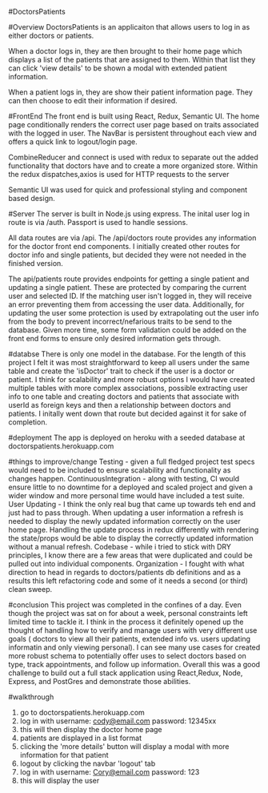 #DoctorsPatients

#Overview
DoctorsPatients is an applicaiton that allows users to log in as either doctors or patients.

When a doctor logs in, they are then brought to their home page which displays a list of the patients that are assigned to them. Within that list they can click 'view details' to be shown a modal with extended patient information.

When a patient logs in, they are show their patient information page. They can then choose to edit their information if desired.

#FrontEnd
The front end is built using React, Redux, Semantic UI. The home page conditionally renders the correct user page based on traits associated with the logged in user. The NavBar is persistent throughout each view and offers a quick link to logout/login page.

CombineReducer and connect is used with redux to separate out the added functionality that doctors have and to create a more organized store. Within the redux dispatches,axios is used for HTTP requests to the server

Semantic UI was used for quick and professional styling and component based design.

#Server
The server is built in Node.js using express. The inital user log in route is via /auth. Passport is used to handle sessions.

All data routes are via /api. The /api/doctors route provides any information for the doctor front end components. I initially created other routes for doctor info and single patients, but decided they were not needed in the finished version.

The api/patients route provides endpoints for getting a single patient and updating a single patient. These are protected by comparing the current user and selected ID. If the matching user isn't logged in, they will receive an error preventing them from accessing the user data. Additionally, for updating the user some protection is used by extrapolating out the user info from the body to prevent incorrect/nefarious traits to be send to the database. Given more time, some form validation could be added on the front end forms to ensure only desired information gets through.

#databse
There is only one model in the database. For the length of this project I felt it was most straightforward to keep all users under the same table and create the 'isDoctor' trait to check if the user is a doctor or patient. I think for scalability and more robust options I would have created multiple tables with more complex associations, possible extracting user info to one table and creating doctors and patients that associate with userId as foreign keys and then a relationship between doctors and patients. I initally went down that route but decided against it for sake of completion.

#deployment
The app is deployed on heroku with a seeded database at doctorspatients.herokuapp.com

#things to improve/change
Testing - given a full fledged project test specs would need to be included to ensure scalability and functionality as changes happen.
ContinuousIntegration - along with testing, CI would ensure little to no downtime for a deployed and scaled project and given a wider window and more personal time would have included a test suite.
User Updating - I think the only real bug that came up towards teh end and just had to pass through. When updating a user information a refresh is needed to display the newly updated information correctly on the user home page. Handling the update process in redux differently with rendering the state/props would be able to display the correctly updated information without a manual refresh.
Codebase - while i tried to stick with DRY principles, I know there are a few areas that were duplicated and could be pulled out into individual components.
Organization - I fought with what direction to head in regards to doctors/patients db definitions and as a results this left refactoring code and some of it needs a second (or third) clean sweep.

#conclusion
This project was completed in the confines of a day. Even though the project was sat on for about a week, personal constraints left limited time to tackle it. I think in the process it definitely opened up the thought of handling how to verify and manage users with very different use goals ( doctors to view all their patients, extended info vs. users updating informatin and only viewing personal). I can see many use cases for created more robust schema to potentially offer uses to select doctors based on type, track appointments, and follow up information. Overall this was a good challenge to build out a full stack application using React,Redux, Node, Express, and PostGres and demonstrate those abilities. 

#walkthrough

1.  go to doctorspatients.herokuapp.com
2.  log in with username: cody@email.com password: 12345xx
3.  this will then display the doctor home page
4.  patients are displayed in a list format
5.  clicking the 'more details' button will display a modal with more information for that patient
6.  logout by clicking the navbar 'logout' tab
7.  log in with username: Cory@email.com password: 123
8.  this will display the user
